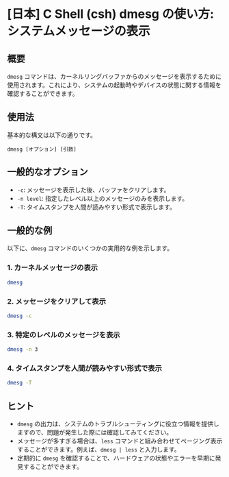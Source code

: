 # [日本] C Shell (csh) dmesg の使い方: システムメッセージの表示

## 概要
`dmesg` コマンドは、カーネルリングバッファからのメッセージを表示するために使用されます。これにより、システムの起動時やデバイスの状態に関する情報を確認することができます。

## 使用法
基本的な構文は以下の通りです。

```
dmesg [オプション] [引数]
```

## 一般的なオプション
- `-c`: メッセージを表示した後、バッファをクリアします。
- `-n level`: 指定したレベル以上のメッセージのみを表示します。
- `-T`: タイムスタンプを人間が読みやすい形式で表示します。

## 一般的な例
以下に、`dmesg` コマンドのいくつかの実用的な例を示します。

### 1. カーネルメッセージの表示
```bash
dmesg
```

### 2. メッセージをクリアして表示
```bash
dmesg -c
```

### 3. 特定のレベルのメッセージを表示
```bash
dmesg -n 3
```

### 4. タイムスタンプを人間が読みやすい形式で表示
```bash
dmesg -T
```

## ヒント
- `dmesg` の出力は、システムのトラブルシューティングに役立つ情報を提供しますので、問題が発生した際には確認してみてください。
- メッセージが多すぎる場合は、`less` コマンドと組み合わせてページング表示することができます。例えば、`dmesg | less` と入力します。
- 定期的に `dmesg` を確認することで、ハードウェアの状態やエラーを早期に発見することができます。